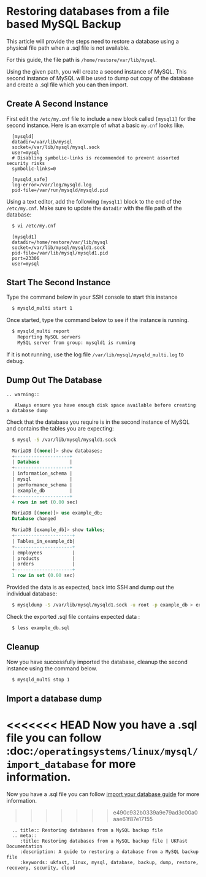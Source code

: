 # Restoring databases from a file based MySQL Backup

This article will provide the steps need to restore a database using a physical file path when a .sql file is not available. 

For this guide, the file path is `/home/restore/var/lib/mysql`.

Using the given path, you will create a second instance of MySQL. This second instance of MySQL will be used to dump out copy of the database and create a .sql file which you can then import.

## Create A Second Instance 

First edit the `/etc/my.cnf` file to include a new block called `[mysql1]` for the second instance. Here is an example of what a basic `my.cnf` looks like.

```console
  [mysqld]
  datadir=/var/lib/mysql
  socket=/var/lib/mysql/mysql.sock
  user=mysql
  # Disabling symbolic-links is recommended to prevent assorted security risks
  symbolic-links=0

  [mysqld_safe]
  log-error=/var/log/mysqld.log
  pid-file=/var/run/mysqld/mysqld.pid
```

Using a text editor, add the following `[mysql1]` block to the end of the `/etc/my.cnf`. Make sure to update the `datadir` with the file path of the database:

```bash
  $ vi /etc/my.cnf
```
```console
  [mysqld1]
  datadir=/home/restore/var/lib/mysql
  socket=/var/lib/mysql/mysqld1.sock
  pid-file=/var/lib/mysql/mysqld1.pid  
  port=23306
  user=mysql
```

## Start The Second Instance

Type the command below in your SSH console to start this instance

```bash
  $ mysqld_multi start 1
```

Once started, type the command below to see if the instance is running.

```bash
  $ mysqld_multi report
    Reporting MySQL servers
    MySQL server from group: mysqld1 is running
```

If it is not running, use the log file `/var/lib/mysql/mysqld_multi.log` to debug.

## Dump Out The Database

```eval_rst
.. warning::

   Always ensure you have enough disk space available before creating a database dump 
```

Check that the database you require is in the second instance of MySQL and contains the tables you are expecting:

```bash
  $ mysql -S /var/lib/mysql/mysqld1.sock
```
```sql
  MariaDB [(none)]> show databases;
  +--------------------+
  | Database           |
  +--------------------+
  | information_schema |
  | mysql              |
  | performance_schema |
  | example_db         |
  +--------------------+
  4 rows in set (0.00 sec)
```
```sql
  MariaDB [(none)]> use example_db;
  Database changed

  MariaDB [example_db]> show tables;
  +---------------------+
  | Tables_in_example_db|
  +---------------------+
  | employees           |
  | products            |
  | orders              |
  +---------------------+
  1 row in set (0.00 sec)
```

Provided the data is as expected, back into SSH and dump out the individual database:  

```bash
  $ mysqldump -S /var/lib/mysql/mysqld1.sock -u root -p example_db > example_db.sql
```

Check the exported .sql file contains expected data :

```bash
  $ less example_db.sql
```

## Cleanup

Now you have successfully imported the database, cleanup the second instance using the command below.

```bash
  $ mysqld_multi stop 1
```

## Import a database dump

<<<<<<< HEAD
Now you have a .sql file you can follow :doc:`/operatingsystems/linux/mysql/import_database` for more information.
=======
Now you have a .sql file you can follow [import your database guide](/operatingsystems/linux/mysql/import_database) for more information.
>>>>>>> e490c932b0339a9e79ad3c00a0aae61f87e17155


```eval_rst
  .. title:: Restoring databases from a MySQL backup file
  .. meta::
     :title: Restoring databases from a MySQL backup file | UKFast Documentation
     :description: A guide to restoring a database from a MySQL backup file
     :keywords: ukfast, linux, mysql, database, backup, dump, restore, recovery, security, cloud
